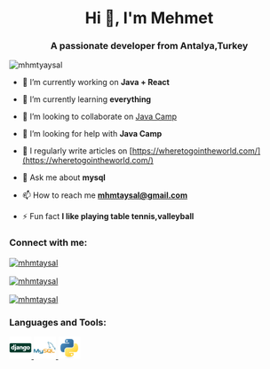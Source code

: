 <h1 align="center">Hi 👋, I'm Mehmet</h1>
<h3 align="center">A passionate developer from Antalya,Turkey</h3>

<p align="left"> <img src="https://komarev.com/ghpvc/?username=mhmtyaysal&label=Profile%20views&color=0e75b6&style=flat" alt="mhmtyaysal" /> </p>

- 🔭 I’m currently working on **Java + React**

- 🌱 I’m currently learning **everything**

- 👯 I’m looking to collaborate on [Java Camp](https://www.kodlama.io/courses/enrolled/1332369)

- 🤝 I’m looking for help with **Java Camp**

- 📝 I regularly write articles on [https://wheretogointheworld.com/](https://wheretogointheworld.com/)

- 💬 Ask me about **mysql**

- 📫 How to reach me **mhmtaysal@gmail.com**

- ⚡ Fun fact **I like playing table tennis,valleyball**

<h3 align="left">Connect with me:</h3>
<p align="left">


<a href="https://linkedin.com/in/mhmtaysal" target="blank"><img align="center" src="https://camo.githubusercontent.com/a80d00f23720d0bc9f55481cfcd77ab79e141606829cf16ec43f8cacc7741e46/68747470733a2f2f696d672e736869656c64732e696f2f62616467652f4c696e6b6564496e2d3030373742353f7374796c653d666f722d7468652d6261646765266c6f676f3d6c696e6b6564696e266c6f676f436f6c6f723d7768697465" data-canonical-src="https://img.shields.io/badge/LinkedIn-0077B5?style=for-the-badge&amp;logo=linkedin&amp;logoColor=white"  alt="mhmtaysal" style="max-width:100%" /></a>


<a href="https://instagram.com/mhmtaysal" target="blank"><img align="center" src="https://camo.githubusercontent.com/b3d4671768bd0f9b6c8f410a25a96e0c5a4d135208d8910461e986f97e7985ab/68747470733a2f2f696d672e736869656c64732e696f2f62616467652f496e7374616772616d2d4534343035463f7374796c653d666f722d7468652d6261646765266c6f676f3d696e7374616772616d266c6f676f436f6c6f723d7768697465" data-canonical-src="https://img.shields.io/badge/Instagram-E4405F?style=for-the-badge&amp;logo=instagram&amp;logoColor=white" style="max-width:100%" alt="mhmtaysal" > </a>


<a href="https://discord.gg/eZFME7R9" target="blank"><img align="center" src="https://cdn4.iconfinder.com/data/icons/logos-brands-5/24/discord-512.png"  alt="mhmtaysal" height="20" width="80"  /></a>
</p>

<h3 align="left">Languages and Tools:</h3>
<p align="left"> <a href="https://www.djangoproject.com/" target="_blank"> <img src="https://raw.githubusercontent.com/devicons/devicon/master/icons/django/django-original.svg" alt="django" width="40" height="40"/> </a> <a href="https://www.mysql.com/" target="_blank"> <img src="https://raw.githubusercontent.com/devicons/devicon/master/icons/mysql/mysql-original-wordmark.svg" alt="mysql" width="40" height="40"/> </a> <a href="https://www.python.org" target="_blank"> <img src="https://raw.githubusercontent.com/devicons/devicon/master/icons/python/python-original.svg" alt="python" width="40" height="40"/> </a> </p>
